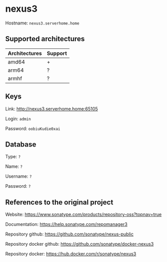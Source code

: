 # nexus3

Hostname: `nexus3.serverhome.home`

## Supported architectures

| Architectures | Support |
| :------------ | :------ |
| amd64         | +       |
| arm64         | ?       |
| armhf         | ?       |

## Keys

Link: http://nexus3.serverhome.home:65105

Login: `admin`

Password: `oobiuKudie0xai`

## Database

Type: `?`

Name: `?`

Username: `?`

Password: `?`

## References to the original project

Website: https://www.sonatype.com/products/repository-oss?topnav=true

Documentation: https://help.sonatype.com/repomanager3

Repository github: https://github.com/sonatype/nexus-public

Repository docker github: https://github.com/sonatype/docker-nexus3

Repository docker: https://hub.docker.com/r/sonatype/nexus3
